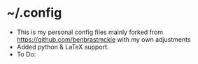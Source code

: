 # ~/.config 

- This is my personal config files mainly forked from https://github.com/benbrastmckie with my own adjustments 
- Added python & LaTeX support. 
- To Do:
